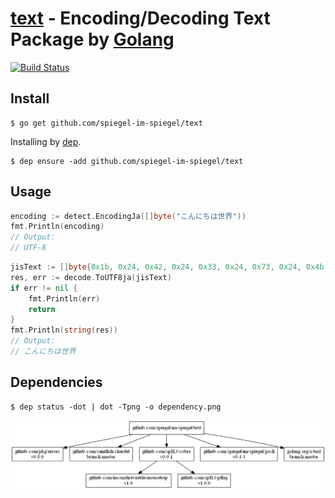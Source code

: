 # [text] - Encoding/Decoding Text Package by [Golang]

[![Build Status](https://travis-ci.org/spiegel-im-spiegel/text.svg?branch=master)](https://travis-ci.org/spiegel-im-spiegel/text)

## Install

```
$ go get github.com/spiegel-im-spiegel/text
```

Installing by [dep].

```
$ dep ensure -add github.com/spiegel-im-spiegel/text
```

## Usage

```go
encoding := detect.EncodingJa([]byte("こんにちは世界"))
fmt.Println(encoding)
// Output:
// UTF-8
```

```go
jisText := []byte{0x1b, 0x24, 0x42, 0x24, 0x33, 0x24, 0x73, 0x24, 0x4b, 0x24, 0x41, 0x24, 0x4f, 0x40, 0x24, 0x33, 0x26, 0x1b, 0x28, 0x42}
res, err := decode.ToUTF8ja(jisText)
if err != nil {
    fmt.Println(err)
    return
}
fmt.Println(string(res))
// Output:
// こんにちは世界
```

## Dependencies

```
$ dep status -dot | dot -Tpng -o dependency.png
```

[![Dependencies](dependency.png)](dependency.png)

[text]: https://github.com/spiegel-im-spiegel/text "spiegel-im-spiegel/text: Encoding/Decoding Text Package by Golang"
[Golang]: https://golang.org/ "The Go Programming Language"
[dep]: https://github.com/golang/dep "golang/dep: Go dependency management tool"
